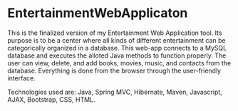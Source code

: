 # EntertainmentWebApplicaton

This is the finalized version of my Entertainment Web Application tool.  Its purpose is to be a center where all kinds of different entertainment can be categorically organized in a database. This web-app connects to a MySQL database and executes the alloted Java methods to function properly. The user can view, delete, and add books, movies, music, and contacts from the database. Everything is done from the browser through the user-friendly interface.  

Technologies used are: Java, Spring MVC, Hibernate, Maven, Javascript, AJAX, Bootstrap, CSS, HTML.
